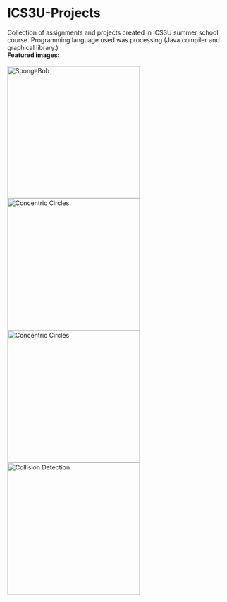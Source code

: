 
# ICS3U-Projects
Collection of assignments and projects created in ICS3U summer school course. Programming language used was processing (Java compiler and graphical library.)
<br>
**Featured images:**
<br><br>
<img alt="SpongeBob" align="left" width="300" src="https://i.ibb.co/WkgH6KC/Screenshot-302.png">
<img alt="Concentric Circles" align="left" width="300" src="https://i.ibb.co/7RVLVqF/Screenshot-310.png">
<img alt="Concentric Circles" align="left" width="300" src="https://i.ibb.co/379xtJd/Screenshot-311.png">
<img alt="Collision Detection" align="left" width="300" src="https://i.ibb.co/G7Sm4nJ/Screenshot-314.png">


